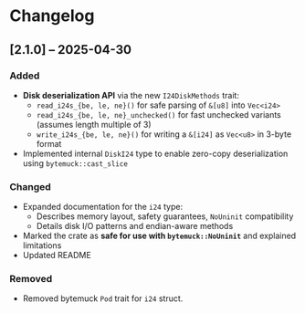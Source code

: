 # Changelog

## [2.1.0] – 2025-04-30

### Added

- **Disk deserialization API** via the new `I24DiskMethods` trait:
  - `read_i24s_{be, le, ne}()` for safe parsing of `&[u8]` into `Vec<i24>`
  - `read_i24s_{be, le, ne}_unchecked()` for fast unchecked variants (assumes length multiple of 3)
  - `write_i24s_{be, le, ne}()` for writing a `&[i24]` as `Vec<u8>` in 3-byte format
- Implemented internal `DiskI24` type to enable zero-copy deserialization using `bytemuck::cast_slice`

### Changed

- Expanded documentation for the `i24` type:
  - Describes memory layout, safety guarantees, `NoUninit` compatibility
  - Details disk I/O patterns and endian-aware methods
- Marked the crate as **safe for use with `bytemuck::NoUninit`** and explained limitations
- Updated README

### Removed

- Removed bytemuck `Pod` trait for `i24` struct.
